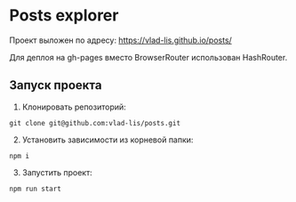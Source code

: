 # Posts explorer

Проект выложен по адресу: https://vlad-lis.github.io/posts/

Для деплоя на gh-pages вместо BrowserRouter использован HashRouter.

## Запуск проекта

1. Клонировать репозиторий:

```
git clone git@github.com:vlad-lis/posts.git
```

2. Установить зависимости из корневой папки:

```
npm i
```

3. Запустить проект:

```
npm run start
```
